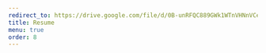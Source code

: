 ```yaml
---
redirect_to: https://drive.google.com/file/d/0B-unRFQC889GWk1WTnVHNnVCelk/preview
title: Resume
menu: true
order: 8
---
```

